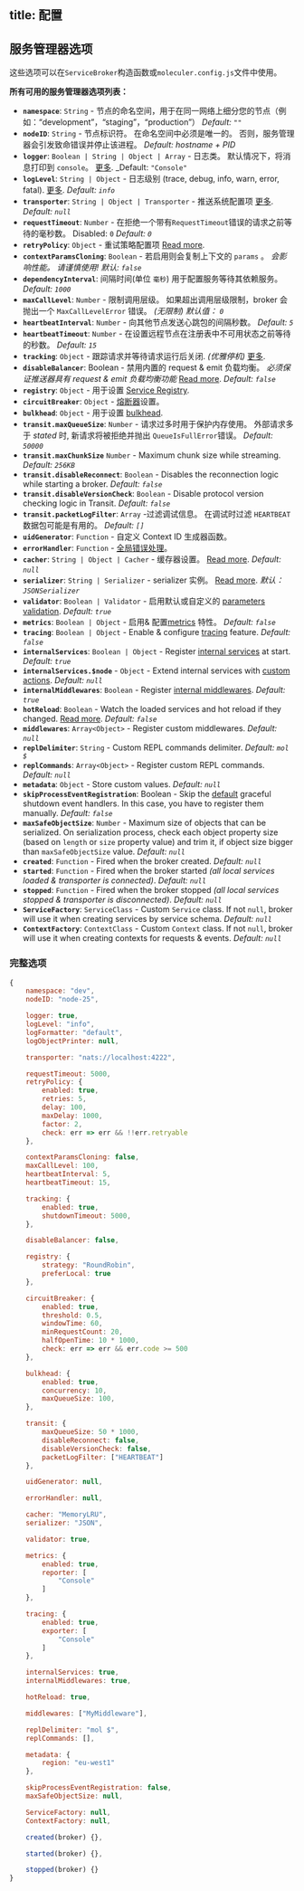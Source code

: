 title: 配置
---
## 服务管理器选项
这些选项可以在`ServiceBroker`构造函数或`moleculer.config.js`文件中使用。

**所有可用的服务管理器选项列表：**

* **`namespace`**: `String` - 节点的命名空间，用于在同一网络上细分您的节点（例如：“development”，“staging”，“production”） _Default:_ `""`
* **`nodeID`**: `String` - 节点标识符。 在命名空间中必须是唯一的。 否则，服务管理器会引发致命错误并停止该进程。 _Default: hostname + PID_
* **`logger`**: `Boolean | String | Object | Array` - 日志类。 默认情况下，将消息打印到 `console`。 [更多](logging.html). _Default: `"Console"`
* **`logLevel`**: `String | Object` - 日志级别 (trace, debug, info, warn, error, fatal). [更多](logging.html). _Default: `info`_
* **`transporter`**: `String | Object | Transporter` - 推送系统配置项 [更多](networking.html).  _Default: `null`_
* **`requestTimeout`**: `Number` - 在拒绝一个带有`RequestTimeout`错误的请求之前等待的毫秒数。 Disabled: `0` _Default: `0`_
* **`retryPolicy`**: `Object` - 重试策略配置项 [Read more](fault-tolerance.html#Retry).
* **`contextParamsCloning`**: `Boolean` - 若启用则会复制上下文的 `params` 。 _会影响性能。 请谨慎使用!_ _默认: `false`_
* **`dependencyInterval`**: 间隔时间(单位 `毫秒`) 用于配置服务等待其依赖服务。 _Default: `1000`_
* **`maxCallLevel`**: `Number` - 限制调用层级。 如果超出调用层级限制，broker 会抛出一个 `MaxCallLevelError` 错误。 _(无限制)_ _默认值： `0`_
* **`heartbeatInterval`**: `Number` - 向其他节点发送心跳包的间隔秒数。 _Default: `5`_
* **`heartbeatTimeout`**: `Number` - 在设置远程节点在注册表中不可用状态之前等待的秒数。 _Default: `15`_
* **`tracking`**: `Object` - 跟踪请求并等待请求运行后关闭. _(优雅停机)_ [更多](context.html#Context-tracking).
* **`disableBalancer`**: Boolean - 禁用内置的 request & emit 负载均衡。 _必须保证推送器具有 request & emit 负载均衡功能_ [Read more](networking.html#Disabled-balancer). _Default: `false`_
* **`registry`**: `Object` - 用于设置 [Service Registry](registry.html).
* **`circuitBreaker`**: `Object` - [熔断器](fault-tolerance.html#Circuit-Breaker)设置。
* **`bulkhead`**: `Object` - 用于设置 [bulkhead](fault-tolerance.html#Bulkhead).
* **`transit.maxQueueSize`**: `Number` - 请求过多时用于保护内存使用。 外部请求多于 _stated_ 时, 新请求将被拒绝并抛出 `QueueIsFullError`错误。 _Default: `50000`_
* **`transit.maxChunkSize`** `Number` - Maximum chunk size while streaming.  _Default: `256KB`_
* **`transit.disableReconnect`**: `Boolean` - Disables the reconnection logic while starting a broker. _Default: `false`_
* **`transit.disableVersionCheck`**: `Boolean` - Disable protocol version checking logic in Transit. _Default: `false`_
* **`transit.packetLogFilter`**: `Array` -过滤调试信息。 在调试时过滤 `HEARTBEAT` 数据包可能是有用的。 _Default: `[]`_
* **`uidGenerator`**: `Function` - 自定义 Context ID 生成器函数。
* **`errorHandler`**: `Function` - [全局错误处理](broker.html#Global-error-handler)。
* **`cacher`**: `String | Object | Cacher` - 缓存器设置。 [Read more](caching.html). _Default: `null`_
* **`serializer`**: `String | Serializer` - serializer 实例。 [Read more](networking.html). _默认： `JSONSerializer`_
* **`validator`**: `Boolean | Validator` - 启用默认或自定义的 [parameters validation](validating.html). _Default: `true`_
* **`metrics`**: `Boolean | Object` - 启用& 配置[metrics](metrics.html) 特性。 _Default: `false`_
* **`tracing`**: `Boolean | Object` - Enable & configure [tracing](tracing.html) feature. _Default: `false`_
* **`internalServices`**: `Boolean | Object` - Register [internal services](services.html#Internal-Services) at start. _Default: `true`_
* **`internalServices.$node`** - `Object` - Extend internal services with [custom actions](services.html#Extending). _Default: `null`_
* **`internalMiddlewares`**: `Boolean` - Register [internal middlewares](middlewares.html#Internal-middlewares). _Default: `true`_
* **`hotReload`**: `Boolean` - Watch the loaded services and hot reload if they changed. [Read more](services.html#Hot-Reloading-Services). _Default: `false`_
* **`middlewares`**: `Array<Object>` - Register custom middlewares. _Default: `null`_
* **`replDelimiter`**: `String` - Custom REPL commands delimiter. _Default: `mol $`_
* **`replCommands`**: `Array<Object>` - Register custom REPL commands. _Default: `null`_
* **`metadata`**: `Object` - Store custom values. _Default: `null`_
* **`skipProcessEventRegistration`**: Boolean - Skip the [default](https://github.com/moleculerjs/moleculer/blob/master/src/service-broker.js#L234) graceful shutdown event handlers. In this case, you have to register them manually. _Default: `false`_
* **`maxSafeObjectSize`**: `Number` - Maximum size of objects that can be serialized. On serialization process, check each object property size (based on `length` or `size` property value) and trim it, if object size bigger than `maxSafeObjectSize` value. _Default: `null`_
* **`created`**: `Function` - Fired when the broker created. _Default: `null`_
* **`started`**: `Function` - Fired when the broker started _(all local services loaded & transporter is connected)_. _Default: `null`_
* **`stopped`**: `Function` - Fired when the broker stopped _(all local services stopped & transporter is disconnected)_. _Default: `null`_
* **`ServiceFactory`**: `ServiceClass` - Custom `Service` class. If not `null`, broker will use it when creating services by service schema. _Default: `null`_
* **`ContextFactory`**: `ContextClass` - Custom `Context` class. If not `null`, broker will use it when creating contexts for requests & events. _Default: `null`_

### 完整选项
```js
{
    namespace: "dev",
    nodeID: "node-25",

    logger: true,
    logLevel: "info",
    logFormatter: "default",
    logObjectPrinter: null,

    transporter: "nats://localhost:4222",

    requestTimeout: 5000,
    retryPolicy: {
        enabled: true,
        retries: 5,
        delay: 100,
        maxDelay: 1000,
        factor: 2,
        check: err => err && !!err.retryable
    },

    contextParamsCloning: false,
    maxCallLevel: 100,
    heartbeatInterval: 5,
    heartbeatTimeout: 15,

    tracking: {
        enabled: true,
        shutdownTimeout: 5000,
    },

    disableBalancer: false,

    registry: {
        strategy: "RoundRobin",
        preferLocal: true
    },

    circuitBreaker: {
        enabled: true,
        threshold: 0.5,
        windowTime: 60,
        minRequestCount: 20,
        halfOpenTime: 10 * 1000,
        check: err => err && err.code >= 500
    },   

    bulkhead: {
        enabled: true,
        concurrency: 10,
        maxQueueSize: 100,
    },

    transit: {
        maxQueueSize: 50 * 1000,
        disableReconnect: false,
        disableVersionCheck: false,
        packetLogFilter: ["HEARTBEAT"]
    },

    uidGenerator: null,

    errorHandler: null,

    cacher: "MemoryLRU",
    serializer: "JSON",

    validator: true,

    metrics: {
        enabled: true,
        reporter: [
            "Console"
        ]
    },

    tracing: {
        enabled: true,
        exporter: [
            "Console"
        ]
    },

    internalServices: true,
    internalMiddlewares: true,

    hotReload: true,

    middlewares: ["MyMiddleware"],

    replDelimiter: "mol $",
    replCommands: [],

    metadata: {
        region: "eu-west1"
    },

    skipProcessEventRegistration: false,
    maxSafeObjectSize: null,

    ServiceFactory: null,
    ContextFactory: null,

    created(broker) {},

    started(broker) {},

    stopped(broker) {}
}
```
